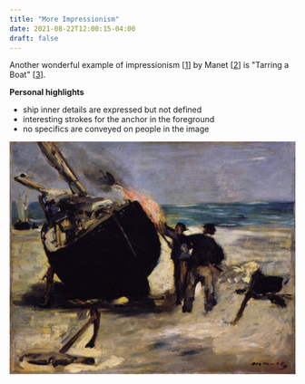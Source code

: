 ```yaml
---
title: "More Impressionism"
date: 2021-08-22T12:00:15-04:00
draft: false
---
```

Another wonderful example of impressionism [[1](https://en.wikipedia.org/wiki/Impressionism "Impressionism - Wikipedia")] by Manet [[2](https://en.wikipedia.org/wiki/Édouard_Manet "Edouard Manet - Wikipedia")] is "Tarring a Boat" [[3](https://en.wikipedia.org/wiki/Tarring_a_Boat "Tarring a Boat - Wikipedia")].

**Personal highlights**

- ship inner details are expressed but not defined
- interesting strokes for the anchor in the foreground
- no specifics are conveyed on people in the image

![Tarring a Boat](/images/tarring-a-boat.jpg)
